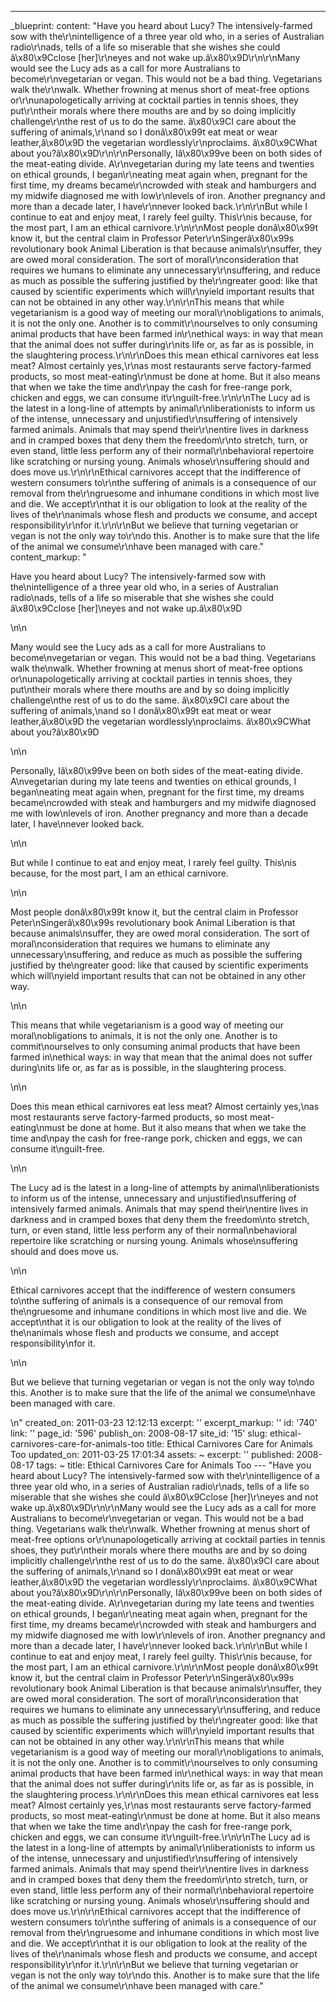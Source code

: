 ---
_blueprint:
  content: "Have you heard about Lucy? The intensively-farmed sow with the\r\nintelligence
    of a three year old who, in a series of Australian radio\r\nads, tells of a life
    so miserable that she wishes she could â\x80\x9Cclose [her]\r\neyes and not wake
    up.â\x80\x9D\r\n\r\nMany would see the Lucy ads as a call for more Australians
    to become\r\nvegetarian or vegan. This would not be a bad thing. Vegetarians walk
    the\r\nwalk. Whether frowning at menus short of meat-free options or\r\nunapologetically
    arriving at cocktail parties in tennis shoes, they put\r\ntheir morals where there
    mouths are and by so doing implicitly challenge\r\nthe rest of us to do the same.
    â\x80\x9CI care about the suffering of animals,\r\nand so I donâ\x80\x99t eat
    meat or wear leather,â\x80\x9D the vegetarian wordlessly\r\nproclaims. â\x80\x9CWhat
    about you?â\x80\x9D\r\n\r\nPersonally, Iâ\x80\x99ve been on both sides of the
    meat-eating divide. A\r\nvegetarian during my late teens and twenties on ethical
    grounds, I began\r\neating meat again when, pregnant for the first time, my dreams
    became\r\ncrowded with steak and hamburgers and my midwife diagnosed me with low\r\nlevels
    of iron. Another pregnancy and more than a decade later, I have\r\nnever looked
    back.\r\n\r\nBut while I continue to eat and enjoy meat, I rarely feel guilty.
    This\r\nis because, for the most part, I am an ethical carnivore.\r\n\r\nMost
    people donâ\x80\x99t know it, but the central claim in Professor Peter\r\nSingerâ\x80\x99s
    revolutionary book Animal Liberation is that because animals\r\nsuffer, they are
    owed moral consideration. The sort of moral\r\nconsideration that requires we
    humans to eliminate any unnecessary\r\nsuffering, and reduce as much as possible
    the suffering justified by the\r\ngreater good: like that caused by scientific
    experiments which will\r\nyield important results that can not be obtained in
    any other way.\r\n\r\nThis means that while vegetarianism is a good way of meeting
    our moral\r\nobligations to animals, it is not the only one. Another is to commit\r\nourselves
    to only consuming animal products that have been farmed in\r\nethical ways: in
    way that mean that the animal does not suffer during\r\nits life or, as far as
    is possible, in the slaughtering process.\r\n\r\nDoes this mean ethical carnivores
    eat less meat? Almost certainly yes,\r\nas most restaurants serve factory-farmed
    products, so most meat-eating\r\nmust be done at home. But it also means that
    when we take the time and\r\npay the cash for free-range pork, chicken and eggs,
    we can consume it\r\nguilt-free.\r\n\r\nThe Lucy ad is the latest in a long-line
    of attempts by animal\r\nliberationists to inform us of the intense, unnecessary
    and unjustified\r\nsuffering of intensively farmed animals. Animals that may spend
    their\r\nentire lives in darkness and in cramped boxes that deny them the freedom\r\nto
    stretch, turn, or even stand, little less perform any of their normal\r\nbehavioral
    repertoire like scratching or nursing young. Animals whose\r\nsuffering should
    and does move us.\r\n\r\nEthical carnivores accept that the indifference of western
    consumers to\r\nthe suffering of animals is a consequence of our removal from
    the\r\ngruesome and inhumane conditions in which most live and die. We accept\r\nthat
    it is our obligation to look at the reality of the lives of the\r\nanimals whose
    flesh and products we consume, and accept responsibility\r\nfor it.\r\n\r\nBut
    we believe that turning vegetarian or vegan is not the only way to\r\ndo this.
    Another is to make sure that the life of the animal we consume\r\nhave been managed
    with care."
  content_markup: "<p>Have you heard about Lucy? The intensively-farmed sow with the\nintelligence
    of a three year old who, in a series of Australian radio\nads, tells of a life
    so miserable that she wishes she could â\x80\x9Cclose [her]\neyes and not wake
    up.â\x80\x9D</p>\n\n<p>Many would see the Lucy ads as a call for more Australians
    to become\nvegetarian or vegan. This would not be a bad thing. Vegetarians walk
    the\nwalk. Whether frowning at menus short of meat-free options or\nunapologetically
    arriving at cocktail parties in tennis shoes, they put\ntheir morals where there
    mouths are and by so doing implicitly challenge\nthe rest of us to do the same.
    â\x80\x9CI care about the suffering of animals,\nand so I donâ\x80\x99t eat meat
    or wear leather,â\x80\x9D the vegetarian wordlessly\nproclaims. â\x80\x9CWhat
    about you?â\x80\x9D</p>\n\n<p>Personally, Iâ\x80\x99ve been on both sides of the
    meat-eating divide. A\nvegetarian during my late teens and twenties on ethical
    grounds, I began\neating meat again when, pregnant for the first time, my dreams
    became\ncrowded with steak and hamburgers and my midwife diagnosed me with low\nlevels
    of iron. Another pregnancy and more than a decade later, I have\nnever looked
    back.</p>\n\n<p>But while I continue to eat and enjoy meat, I rarely feel guilty.
    This\nis because, for the most part, I am an ethical carnivore.</p>\n\n<p>Most
    people donâ\x80\x99t know it, but the central claim in Professor Peter\nSingerâ\x80\x99s
    revolutionary book Animal Liberation is that because animals\nsuffer, they are
    owed moral consideration. The sort of moral\nconsideration that requires we humans
    to eliminate any unnecessary\nsuffering, and reduce as much as possible the suffering
    justified by the\ngreater good: like that caused by scientific experiments which
    will\nyield important results that can not be obtained in any other way.</p>\n\n<p>This
    means that while vegetarianism is a good way of meeting our moral\nobligations
    to animals, it is not the only one. Another is to commit\nourselves to only consuming
    animal products that have been farmed in\nethical ways: in way that mean that
    the animal does not suffer during\nits life or, as far as is possible, in the
    slaughtering process.</p>\n\n<p>Does this mean ethical carnivores eat less meat?
    Almost certainly yes,\nas most restaurants serve factory-farmed products, so most
    meat-eating\nmust be done at home. But it also means that when we take the time
    and\npay the cash for free-range pork, chicken and eggs, we can consume it\nguilt-free.</p>\n\n<p>The
    Lucy ad is the latest in a long-line of attempts by animal\nliberationists to
    inform us of the intense, unnecessary and unjustified\nsuffering of intensively
    farmed animals. Animals that may spend their\nentire lives in darkness and in
    cramped boxes that deny them the freedom\nto stretch, turn, or even stand, little
    less perform any of their normal\nbehavioral repertoire like scratching or nursing
    young. Animals whose\nsuffering should and does move us.</p>\n\n<p>Ethical carnivores
    accept that the indifference of western consumers to\nthe suffering of animals
    is a consequence of our removal from the\ngruesome and inhumane conditions in
    which most live and die. We accept\nthat it is our obligation to look at the reality
    of the lives of the\nanimals whose flesh and products we consume, and accept responsibility\nfor
    it.</p>\n\n<p>But we believe that turning vegetarian or vegan is not the only
    way to\ndo this. Another is to make sure that the life of the animal we consume\nhave
    been managed with care.</p>\n"
  created_on: 2011-03-23 12:12:13
  excerpt: ''
  excerpt_markup: ''
  id: '740'
  link: ''
  page_id: '596'
  publish_on: 2008-08-17
  site_id: '15'
  slug: ethical-carnivores-care-for-animals-too
  title: Ethical Carnivores Care for Animals Too
  updated_on: 2011-03-25 17:01:34
assets: ~
excerpt: ''
published: 2008-08-17
tags: ~
title: Ethical Carnivores Care for Animals Too
--- "Have you heard about Lucy? The intensively-farmed sow with the\r\nintelligence
  of a three year old who, in a series of Australian radio\r\nads, tells of a life
  so miserable that she wishes she could â\x80\x9Cclose [her]\r\neyes and not wake
  up.â\x80\x9D\r\n\r\nMany would see the Lucy ads as a call for more Australians to
  become\r\nvegetarian or vegan. This would not be a bad thing. Vegetarians walk the\r\nwalk.
  Whether frowning at menus short of meat-free options or\r\nunapologetically arriving
  at cocktail parties in tennis shoes, they put\r\ntheir morals where there mouths
  are and by so doing implicitly challenge\r\nthe rest of us to do the same. â\x80\x9CI
  care about the suffering of animals,\r\nand so I donâ\x80\x99t eat meat or wear
  leather,â\x80\x9D the vegetarian wordlessly\r\nproclaims. â\x80\x9CWhat about you?â\x80\x9D\r\n\r\nPersonally,
  Iâ\x80\x99ve been on both sides of the meat-eating divide. A\r\nvegetarian during
  my late teens and twenties on ethical grounds, I began\r\neating meat again when,
  pregnant for the first time, my dreams became\r\ncrowded with steak and hamburgers
  and my midwife diagnosed me with low\r\nlevels of iron. Another pregnancy and more
  than a decade later, I have\r\nnever looked back.\r\n\r\nBut while I continue to
  eat and enjoy meat, I rarely feel guilty. This\r\nis because, for the most part,
  I am an ethical carnivore.\r\n\r\nMost people donâ\x80\x99t know it, but the central
  claim in Professor Peter\r\nSingerâ\x80\x99s revolutionary book Animal Liberation
  is that because animals\r\nsuffer, they are owed moral consideration. The sort of
  moral\r\nconsideration that requires we humans to eliminate any unnecessary\r\nsuffering,
  and reduce as much as possible the suffering justified by the\r\ngreater good: like
  that caused by scientific experiments which will\r\nyield important results that
  can not be obtained in any other way.\r\n\r\nThis means that while vegetarianism
  is a good way of meeting our moral\r\nobligations to animals, it is not the only
  one. Another is to commit\r\nourselves to only consuming animal products that have
  been farmed in\r\nethical ways: in way that mean that the animal does not suffer
  during\r\nits life or, as far as is possible, in the slaughtering process.\r\n\r\nDoes
  this mean ethical carnivores eat less meat? Almost certainly yes,\r\nas most restaurants
  serve factory-farmed products, so most meat-eating\r\nmust be done at home. But
  it also means that when we take the time and\r\npay the cash for free-range pork,
  chicken and eggs, we can consume it\r\nguilt-free.\r\n\r\nThe Lucy ad is the latest
  in a long-line of attempts by animal\r\nliberationists to inform us of the intense,
  unnecessary and unjustified\r\nsuffering of intensively farmed animals. Animals
  that may spend their\r\nentire lives in darkness and in cramped boxes that deny
  them the freedom\r\nto stretch, turn, or even stand, little less perform any of
  their normal\r\nbehavioral repertoire like scratching or nursing young. Animals
  whose\r\nsuffering should and does move us.\r\n\r\nEthical carnivores accept that
  the indifference of western consumers to\r\nthe suffering of animals is a consequence
  of our removal from the\r\ngruesome and inhumane conditions in which most live and
  die. We accept\r\nthat it is our obligation to look at the reality of the lives
  of the\r\nanimals whose flesh and products we consume, and accept responsibility\r\nfor
  it.\r\n\r\nBut we believe that turning vegetarian or vegan is not the only way to\r\ndo
  this. Another is to make sure that the life of the animal we consume\r\nhave been
  managed with care."
